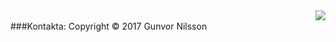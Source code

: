 <img style="float: right;" src="img/gunvor_mini.jpg">

<br />
###Kontakta:
Copyright &copy; 2017 Gunvor Nilsson <gunvor@behovsbo.se>
